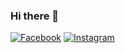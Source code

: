 ### Hi there 👋

[![Facebook](https://img.shields.io/badge/-Facebook-00B2FF?style=flat-square&logo=Facebook&logoColor=white)](https://www.facebook.com/profile.php?id=100077202877885)
[![Instagram](https://img.shields.io/badge/-Instagram-e4405f?style=flat-square&logo=Instagram&logoColor=white)]([https://www.instagram.com/ivaylokenov/](https://instagram.com/halil_d_03?igshid=OTk0YzhjMDVlZA==)) 
